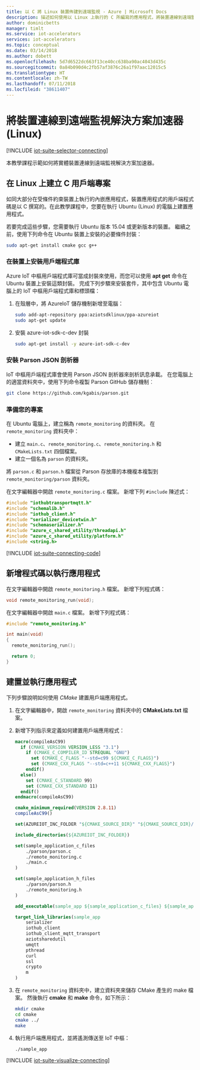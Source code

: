 ```yaml
---
title: 以 C 將 Linux 裝置佈建到遠端監視 - Azure | Microsoft Docs
description: 描述如何使用以 Linux 上執行的 C 所編寫的應用程式，將裝置連線到遠端監視解決方案加速器。
author: dominicbetts
manager: timlt
ms.service: iot-accelerators
services: iot-accelerators
ms.topic: conceptual
ms.date: 03/14/2018
ms.author: dobett
ms.openlocfilehash: 5d7d6522dc663f13ce40cc638ba90ac4043d435c
ms.sourcegitcommit: 0a84b090d4c2fb57af3876c26a1f97aac12015c5
ms.translationtype: HT
ms.contentlocale: zh-TW
ms.lasthandoff: 07/11/2018
ms.locfileid: "38611407"
---
```

# <a name="connect-your-device-to-the-remote-monitoring-solution-accelerator-linux"></a>將裝置連線到遠端監視解決方案加速器 (Linux)

[!INCLUDE [iot-suite-selector-connecting](../../includes/iot-suite-selector-connecting.md)]

本教學課程示範如何將實體裝置連線到遠端監視解決方案加速器。

## <a name="create-a-c-client-project-on-linux"></a>在 Linux 上建立 C 用戶端專案

如同大部分在受條件約束裝置上執行的內嵌應用程式，裝置應用程式的用戶端程式碼是以 C 撰寫的。在此教學課程中，您要在執行 Ubuntu (Linux) 的電腦上建置應用程式。

若要完成這些步驟，您需要執行 Ubuntu 版本 15.04 或更新版本的裝置。 繼續之前，使用下列命令在 Ubuntu 裝置上安裝的必要條件封裝：

```sh
sudo apt-get install cmake gcc g++
```

### <a name="install-the-client-libraries-on-your-device"></a>在裝置上安裝用戶端程式庫

Azure IoT 中樞用戶端程式庫可當成封裝來使用，而您可以使用 **apt get** 命令在 Ubuntu 裝置上安裝這類封裝。 完成下列步驟來安裝套件，其中包含 Ubuntu 電腦上的 IoT 中樞用戶端程式庫和標頭檔：

1. 在殼層中，將 AzureIoT 儲存機制新增至電腦：

    ```sh
    sudo add-apt-repository ppa:aziotsdklinux/ppa-azureiot
    sudo apt-get update
    ```

1. 安裝 azure-iot-sdk-c-dev 封裝

    ```sh
    sudo apt-get install -y azure-iot-sdk-c-dev
    ```

### <a name="install-the-parson-json-parser"></a>安裝 Parson JSON 剖析器

IoT 中樞用戶端程式庫會使用 Parson JSON 剖析器來剖析訊息承載。 在您電腦上的適當資料夾中，使用下列命令複製 Parson GitHub 儲存機制︰

```sh
git clone https://github.com/kgabis/parson.git
```

### <a name="prepare-your-project"></a>準備您的專案

在 Ubuntu 電腦上，建立稱為 `remote_monitoring` 的資料夾。 在 `remote_monitoring` 資料夾中：

- 建立 `main.c`、`remote_monitoring.c`、`remote_monitoring.h` 和 `CMakeLists.txt` 四個檔案。
- 建立一個名為 `parson` 的資料夾。

將 `parson.c` 和 `parson.h` 檔案從 Parson 存放庫的本機複本複製到 `remote_monitoring/parson` 資料夾。

在文字編輯器中開啟 `remote_monitoring.c` 檔案。 新增下列 `#include` 陳述式：

```c
#include "iothubtransportmqtt.h"
#include "schemalib.h"
#include "iothub_client.h"
#include "serializer_devicetwin.h"
#include "schemaserializer.h"
#include "azure_c_shared_utility/threadapi.h"
#include "azure_c_shared_utility/platform.h"
#include <string.h>
```

[!INCLUDE [iot-suite-connecting-code](../../includes/iot-suite-connecting-code.md)]

## <a name="add-code-to-run-the-app"></a>新增程式碼以執行應用程式

在文字編輯器中開啟 `remote_monitoring.h` 檔案。 新增下列程式碼：

```c
void remote_monitoring_run(void);
```

在文字編輯器中開啟 `main.c` 檔案。 新增下列程式碼：

```c
#include "remote_monitoring.h"

int main(void)
{
  remote_monitoring_run();

  return 0;
}
```

## <a name="build-and-run-the-application"></a>建置並執行應用程式

下列步驟說明如何使用 *CMake* 建置用戶端應用程式。

1. 在文字編輯器中，開啟 `remote_monitoring` 資料夾中的 **CMakeLists.txt** 檔案。

1. 新增下列指示來定義如何建置用戶端應用程式：

    ```cmake
    macro(compileAsC99)
      if (CMAKE_VERSION VERSION_LESS "3.1")
        if (CMAKE_C_COMPILER_ID STREQUAL "GNU")
          set (CMAKE_C_FLAGS "--std=c99 ${CMAKE_C_FLAGS}")
          set (CMAKE_CXX_FLAGS "--std=c++11 ${CMAKE_CXX_FLAGS}")
        endif()
      else()
        set (CMAKE_C_STANDARD 99)
        set (CMAKE_CXX_STANDARD 11)
      endif()
    endmacro(compileAsC99)

    cmake_minimum_required(VERSION 2.8.11)
    compileAsC99()

    set(AZUREIOT_INC_FOLDER "${CMAKE_SOURCE_DIR}" "${CMAKE_SOURCE_DIR}/parson" "/usr/include/azureiot" "/usr/include/azureiot/inc")

    include_directories(${AZUREIOT_INC_FOLDER})

    set(sample_application_c_files
        ./parson/parson.c
        ./remote_monitoring.c
        ./main.c
    )

    set(sample_application_h_files
        ./parson/parson.h
        ./remote_monitoring.h
    )

    add_executable(sample_app ${sample_application_c_files} ${sample_application_h_files})

    target_link_libraries(sample_app
        serializer
        iothub_client
        iothub_client_mqtt_transport
        aziotsharedutil
        umqtt
        pthread
        curl
        ssl
        crypto
        m
    )
    ```

1. 在 `remote_monitoring` 資料夾中，建立資料夾來儲存 CMake 產生的 make 檔案。 然後執行 **cmake** 和 **make** 命令，如下所示：

    ```sh
    mkdir cmake
    cd cmake
    cmake ../
    make
    ```

1. 執行用戶端應用程式，並將遙測傳送至 IoT 中樞：

    ```sh
    ./sample_app
    ```

[!INCLUDE [iot-suite-visualize-connecting](../../includes/iot-suite-visualize-connecting.md)]

